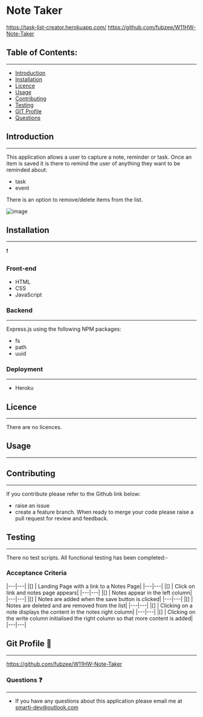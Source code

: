 # Note Taker

https://task-list-creator.herokuapp.com/
https://github.com/fubzee/W11HW-Note-Taker

## Table of Contents: 
---
* [Introduction](#Introduction)
* [Installation](#Installation)
* [Licence](#Licence)
* [Usage](#usage)
* [Contributing](#contributing)
* [Testing](#Testing)
* [GIT Profile](#gitprofile)
* [Questions](#questions)

## Introduction
---

This application allows a user to capture a note, reminder or task.  Once an item is saved it is there to remind the user of anything they want to be reminded about:

- task
- event

There is an option to remove/delete items from the list.

![image](https://user-images.githubusercontent.com/94102473/155306410-f33adc89-955c-4afd-8adc-e9523d3f64a3.png)

## Installation
---
:exclamation:
### Front-end
- HTML
- CSS
- JavaScript

### Backend
---
Express.js using the following NPM packages:
- fs
- path
- uuid

### Deployment
---
- Heroku

## Licence
---
There are no licences.

## Usage
---

## Contributing
---
 If you contribute please refer to the Github link below:
 - raise an issue 
 - create a feature branch. 
 When ready to merge your code please raise a pull request for review and feedback.

## Testing
---
There no test scripts.  All functional testing has been completed:-

   ### Acceptance Criteria

   |---|---|
   |[] | Landing Page with a link to a Notes Page|
   |---|---|
   |[] | Click on link and notes page appears|
   |---|---|
   |[] | Notes appear in the left column|
   |---|---|
   |[] | Notes are added when the save button is clicked|
   |---|---|
   |[] | Notes are deleted and are removed from the list|
   |---|---|
   |[] | Clicking on a note displays the content in the notes right column|
   |---|---|
   |[] | Clicking on the write column initialised the right column so that more content is added|
   |---|---|

## Git Profile  :link:
---
https://github.com/fubzee/W11HW-Note-Taker


### Questions :question:
---
* If you have any questions about this application please email me at smarti-dev@outlook.com

